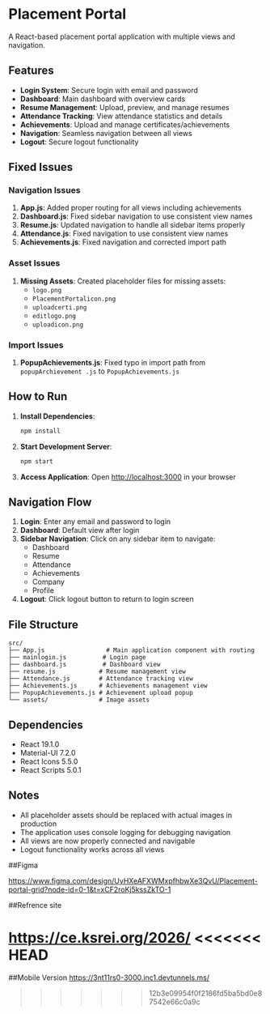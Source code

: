 # Placement Portal

A React-based placement portal application with multiple views and navigation.

## Features

- **Login System**: Secure login with email and password
- **Dashboard**: Main dashboard with overview cards
- **Resume Management**: Upload, preview, and manage resumes
- **Attendance Tracking**: View attendance statistics and details
- **Achievements**: Upload and manage certificates/achievements
- **Navigation**: Seamless navigation between all views
- **Logout**: Secure logout functionality

## Fixed Issues

### Navigation Issues
1. **App.js**: Added proper routing for all views including achievements
2. **Dashboard.js**: Fixed sidebar navigation to use consistent view names
3. **Resume.js**: Updated navigation to handle all sidebar items properly
4. **Attendance.js**: Fixed navigation to use consistent view names
5. **Achievements.js**: Fixed navigation and corrected import path

### Asset Issues
1. **Missing Assets**: Created placeholder files for missing assets:
   - `logo.png`
   - `PlacementPortalicon.png`
   - `uploadcerti.png`
   - `editlogo.png`
   - `uploadicon.png`

### Import Issues
1. **PopupAchievements.js**: Fixed typo in import path from `popupArchievement .js` to `PopupAchievements.js`

## How to Run

1. **Install Dependencies**:
   ```bash
   npm install
   ```

2. **Start Development Server**:
   ```bash
   npm start
   ```

3. **Access Application**:
   Open [http://localhost:3000](http://localhost:3000) in your browser

## Navigation Flow

1. **Login**: Enter any email and password to login
2. **Dashboard**: Default view after login
3. **Sidebar Navigation**: Click on any sidebar item to navigate:
   - Dashboard
   - Resume
   - Attendance
   - Achievements
   - Company
   - Profile
4. **Logout**: Click logout button to return to login screen

## File Structure

```
src/
├── App.js                 # Main application component with routing
├── mainlogin.js          # Login page
├── dashboard.js          # Dashboard view
├── resume.js            # Resume management view
├── Attendance.js        # Attendance tracking view
├── Achievements.js      # Achievements management view
├── PopupAchievements.js # Achievement upload popup
└── assets/              # Image assets
```

## Dependencies

- React 19.1.0
- Material-UI 7.2.0
- React Icons 5.5.0
- React Scripts 5.0.1

## Notes

- All placeholder assets should be replaced with actual images in production
- The application uses console logging for debugging navigation
- All views are now properly connected and navigable
- Logout functionality works across all views

##Figma

https://www.figma.com/design/UyHXeAFXWMxpfhbwXe3QvU/Placement-portal-grid?node-id=0-1&t=xCF2roKj5kssZkTO-1

##Refrence site

https://ce.ksrei.org/2026/
<<<<<<< HEAD
=======

##Mobile Version
https://3nt11rs0-3000.inc1.devtunnels.ms/
>>>>>>> 12b3e09954f0f2186fd5ba5bd0e87542e66c0a9c
